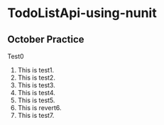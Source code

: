 # TodoListApi-using-nunit
## October Practice
Test0
1. This is test1.
2. This is test2.
3. This is test3.
4. This is test4.
5. This is test5.
6. This is revert6.
7. This is test7.
